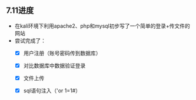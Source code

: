 ## 7.11进度
- 在kali环境下利用apache2、php和mysql初步写了一个简单的登录+传文件的网站
- 尝试完成了：
  - [x] 用户注册（账号密码传到数据库）
  - [x] 对比数据库中数据验证登录
  - [x] 文件上传
  - [x] sql语句注入（'or 1=1#）
  
